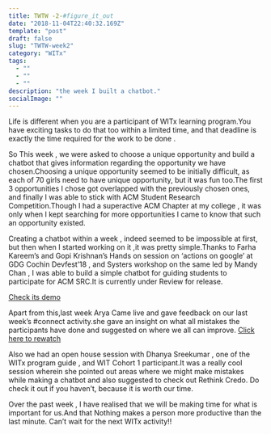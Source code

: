 ```yaml
---
title: TWTW -2-#figure_it_out
date: "2018-11-04T22:40:32.169Z"
template: "post"
draft: false
slug: "TWTW-week2"
category: "WITx"
tags:
  - ""
  - ""
  - ""
description: "the week I built a chatbot."
socialImage: ""
---
```


Life is different when you are a participant of WITx learning program.You have exciting tasks to do that too within a limited time, and that deadline is exactly the time required for the work to be done .

So This week , we were asked to choose a unique opportunity and build a chatbot that gives information regarding the opportunity we have chosen.Choosing a unique opportunity seemed to be initially difficult, as each of 70 girls need to have unique opportunity, but it was fun too.The first 3 opportunities I chose got overlapped with the previously chosen ones, and finally I was able to stick with ACM Student Research Competition.Though I had a superactive ACM Chapter at my college , it was only when I kept searching for more opportunities I came to know that such an opportunity existed.

Creating a chatbot within a week , indeed seemed to be impossible at first, but then when I started working on it ,it was pretty simple.Thanks to Farha Kareem’s and Gopi Krishnan’s Hands on session on ‘actions on google’ at GDG Cochin Devfest’18 , and Systers workshop on the same led by Mandy Chan , I was able to build a simple chatbot for guiding students to participate for ACM SRC.It is currently under Review for release.

[Check its demo](https://www.youtube.com/watch?v=JNbzX2LbN1A&feature=emb_logo)

Apart from this,last week Arya Came live and gave feedback on our last week’s #connect activity.she gave an insight on what all mistakes the participants have done and suggested on where we all can improve.
[Click here to rewatch](https://www.youtube.com/watch?v=BjCfBfWpBWw&feature=emb_logo)

Also we had an open house session with Dhanya Sreekumar , one of the WITx program guide , and WIT Cohort 1 participant.It was a really cool session wherein she pointed out areas where we might make mistakes while making a chatbot and also suggested to check out Rethink Credo. Do check it out if you haven’t, because it is worth our time.

Over the past week , I have realised that we will be making time for what is important for us.And that Nothing makes a person more productive than the last minute. Can’t wait for the next WITx activity!!
